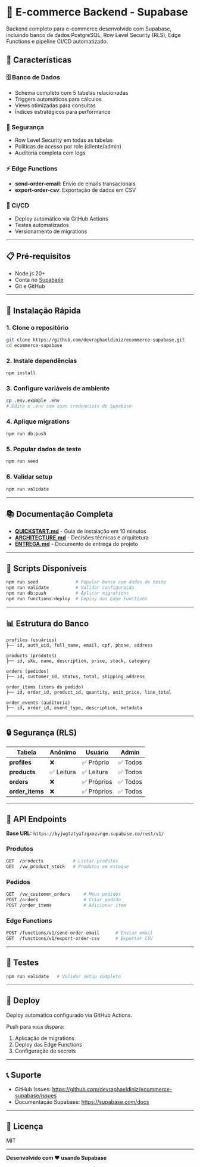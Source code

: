 # 🛒 E-commerce Backend - Supabase

Backend completo para e-commerce desenvolvido com Supabase, incluindo banco de dados PostgreSQL, Row Level Security (RLS), Edge Functions e pipeline CI/CD automatizado.

## 🚀 Características

### 🗄️ Banco de Dados
- Schema completo com 5 tabelas relacionadas
- Triggers automáticos para cálculos
- Views otimizadas para consultas
- Índices estratégicos para performance

### 🔐 Segurança
- Row Level Security em todas as tabelas
- Políticas de acesso por role (cliente/admin)
- Auditoria completa com logs

### ⚡ Edge Functions
- **send-order-email**: Envio de emails transacionais
- **export-order-csv**: Exportação de dados em CSV

### 🚀 CI/CD
- Deploy automático via GitHub Actions
- Testes automatizados
- Versionamento de migrations

---

## 📋 Pré-requisitos

- Node.js 20+
- Conta no [Supabase](https://supabase.com)
- Git e GitHub

---

## 🔧 Instalação Rápida

### 1. Clone o repositório
```bash
git clone https://github.com/devraphaeldiniz/ecommerce-supabase.git
cd ecommerce-supabase
```

### 2. Instale dependências
```bash
npm install
```

### 3. Configure variáveis de ambiente
```bash
cp .env.example .env
# Edite o .env com suas credenciais do Supabase
```

### 4. Aplique migrations
```bash
npm run db:push
```

### 5. Popular dados de teste
```bash
npm run seed
```

### 6. Validar setup
```bash
npm run validate
```

---

## 📚 Documentação Completa

- **[QUICKSTART.md](QUICKSTART.md)** - Guia de instalação em 10 minutos
- **[ARCHITECTURE.md](ARCHITECTURE.md)** - Decisões técnicas e arquitetura
- **[ENTREGA.md](ENTREGA.md)** - Documento de entrega do projeto

---

## 🎯 Scripts Disponíveis
```bash
npm run seed              # Popular banco com dados de teste
npm run validate          # Validar configuração
npm run db:push           # Aplicar migrations
npm run functions:deploy  # Deploy das Edge Functions
```

---

## 📊 Estrutura do Banco
```
profiles (usuários)
├── id, auth_uid, full_name, email, cpf, phone, address

products (produtos)
├── id, sku, name, description, price, stock, category

orders (pedidos)
├── id, customer_id, status, total, shipping_address

order_items (itens do pedido)
├── id, order_id, product_id, quantity, unit_price, line_total

order_events (auditoria)
├── id, order_id, event_type, description, metadata
```

---

## 🔒 Segurança (RLS)

| Tabela | Anônimo | Usuário | Admin |
|--------|---------|---------|-------|
| **profiles** | ❌ | ✅ Próprio | ✅ Todos |
| **products** | ✅ Leitura | ✅ Leitura | ✅ Todos |
| **orders** | ❌ | ✅ Próprios | ✅ Todos |
| **order_items** | ❌ | ✅ Próprios | ✅ Todos |

---

## 📡 API Endpoints

**Base URL:** `https://byjwgtztyafzgxxzvnge.supabase.co/rest/v1/`

### Produtos
```bash
GET  /products           # Listar produtos
GET  /vw_product_stock   # Produtos em estoque
```

### Pedidos
```bash
GET  /vw_customer_orders     # Meus pedidos
POST /orders                 # Criar pedido
POST /order_items            # Adicionar item
```

### Edge Functions
```bash
POST /functions/v1/send-order-email      # Enviar email
GET  /functions/v1/export-order-csv      # Exportar CSV
```

---

## 🧪 Testes
```bash
npm run validate   # Validar setup completo
```

---

## 🚀 Deploy

Deploy automático configurado via GitHub Actions.

Push para `main` dispara:
1. Aplicação de migrations
2. Deploy das Edge Functions
3. Configuração de secrets

---

## 📞 Suporte

- GitHub Issues: https://github.com/devraphaeldiniz/ecommerce-supabase/issues
- Documentação Supabase: https://supabase.com/docs

---

## 📝 Licença

MIT

---

**Desenvolvido com ❤️ usando Supabase**